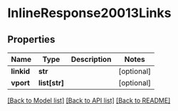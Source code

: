 # InlineResponse20013Links

## Properties
Name | Type | Description | Notes
------------ | ------------- | ------------- | -------------
**linkid** | **str** |  | [optional] 
**vport** | **list[str]** |  | [optional] 

[[Back to Model list]](../README.md#documentation-for-models) [[Back to API list]](../README.md#documentation-for-api-endpoints) [[Back to README]](../README.md)


